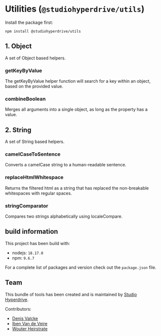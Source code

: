 # Utilities (`@studiohyperdrive/utils`)

Install the package first:
```shell
npm install @studiohyperdrive/utils
```

## 1. Object

A set of Object based helpers.

### getKeyByValue
The getKeyByValue helper function will search for a key within an object, based on the provided value.

### combineBoolean
Merges all arguments into a single object, as long as the property has a value.

## 2. String

A set of String based helpers.

### camelCaseToSentence
Converts a camelCase string to a human-readable sentence.

### replaceHtmlWhitespace
Returns the filtered html as a string that has replaced the non-breakable whitespaces with regular spaces.

### stringComparator
Compares two strings alphabetically using localeCompare.

## build information
This project has been build with:
- nodejs: `18.17.0`
- npm: `9.6.7`

For a complete list of packages and version check out the `package.json` file.

## Team

This bundle of tools has been created and is maintained by [Studio Hyperdrive](https://studiohyperdrive.be).

Contributors:
- [Denis Valcke](https://github.com/DenisValcke)
- [Iben Van de Veire](https://github.com/IbenTesara)
- [Wouter Heirstrate](https://github.com/WHeirstrate)
